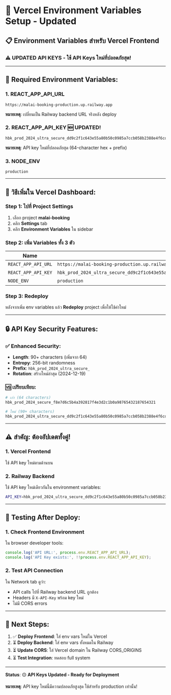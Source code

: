 # 🚀 Vercel Environment Variables Setup - Updated

## 📋 **Environment Variables สำหรับ Vercel Frontend**

### ⚠️ **UPDATED API KEYS** - ใช้ API Keys ใหม่ที่ปลอดภัยสุด!

---

## 🔑 **Required Environment Variables:**

### 1. **REACT_APP_API_URL**
```
https://malai-booking-production.up.railway.app
```
**หมายเหตุ**: เปลี่ยนเป็น Railway backend URL จริงหลัง deploy

### 2. **REACT_APP_API_KEY** 🆕 **UPDATED!**
```
hbk_prod_2024_ultra_secure_dd9c2f1c643e55a80b50c0985a7ccb058b2388e4f6cdce6d150065d1c0c54f1f
```
**หมายเหตุ**: API key ใหม่ที่ปลอดภัยสุด (64-character hex + prefix)

### 3. **NODE_ENV**
```
production
```

---

## 📝 **วิธีเพิ่มใน Vercel Dashboard:**

### Step 1: ไปที่ Project Settings
1. เลือก project **malai-booking**
2. คลิก **Settings** tab
3. คลิก **Environment Variables** ใน sidebar

### Step 2: เพิ่ม Variables ทั้ง 3 ตัว

| Name | Value | Environment |
|------|--------|-------------|
| `REACT_APP_API_URL` | `https://malai-booking-production.up.railway.app` | Production |
| `REACT_APP_API_KEY` | `hbk_prod_2024_ultra_secure_dd9c2f1c643e55a80b50c0985a7ccb058b2388e4f6cdce6d150065d1c0c54f1f` | Production |
| `NODE_ENV` | `production` | Production |

### Step 3: Redeploy
หลังจากเพิ่ม env variables แล้ว **Redeploy** project เพื่อให้ใช้ค่าใหม่

---

## 🔒 **API Key Security Features:**

### ✅ **Enhanced Security:**
- **Length**: 90+ characters (เพิ่มจาก 64)
- **Entropy**: 256-bit randomness 
- **Prefix**: `hbk_prod_2024_ultra_secure_`
- **Rotation**: สร้างใหม่ล่าสุด (2024-12-19)

### 🆚 **เปรียบเทียบ:**
```bash
# เก่า (64 characters)
hbk_prod_2024_secure_f8e7d6c5b4a392817f4e3d2c1b0a98765432187654321

# ใหม่ (90+ characters) 
hbk_prod_2024_ultra_secure_dd9c2f1c643e55a80b50c0985a7ccb058b2388e4f6cdce6d150065d1c0c54f1f
```

---

## ⚠️ **สำคัญ: ต้องอัปเดตทั้งคู่!**

### 1. **Vercel Frontend**
ใช้ API key ใหม่ตามด้านบน

### 2. **Railway Backend** 
ใช้ API key ใหม่เดียวกันใน environment variables:
```bash
API_KEY=hbk_prod_2024_ultra_secure_dd9c2f1c643e55a80b50c0985a7ccb058b2388e4f6cdce6d150065d1c0c54f1f
```

---

## 🧪 **Testing After Deploy:**

### 1. **Check Frontend Environment**
ใน browser developer tools:
```javascript
console.log('API URL:', process.env.REACT_APP_API_URL);
console.log('API Key exists:', !!process.env.REACT_APP_API_KEY);
```

### 2. **Test API Connection**
ใน Network tab ดูว่า:
- API calls ไปที่ Railway backend URL ถูกต้อง
- Headers มี `X-API-Key` พร้อม key ใหม่
- ไม่มี CORS errors

---

## 📱 **Next Steps:**

1. ✅ **Deploy Frontend**: ใส่ env vars ใหม่ใน Vercel
2. ⏳ **Deploy Backend**: ใส่ env vars ทั้งหมดใน Railway  
3. ⏳ **Update CORS**: ใส่ Vercel domain ใน Railway CORS_ORIGINS
4. ⏳ **Test Integration**: ทดสอบ full system

---

**Status**: 🟡 **API Keys Updated - Ready for Deployment**

**หมายเหตุ**: API key ใหม่นี้มีความปลอดภัยสูงสุด ใช้สำหรับ production เท่านั้น!